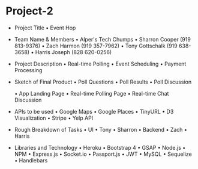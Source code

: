 # Project-2

* Project Title
	• Event Hop

* Team Name & Members
	• Alper's Tech Chumps
		• Sharron Cooper (919 813-9376)
		• Zach Harmon (919 357-7962)
		• Tony Gottschalk (919 638-3658)
		• Harris Joseph (828 620-0256)

* Project Description
	• Real-time Polling
	• Event Scheduling
	• Payment Processing

* Sketch of Final Product
	• Poll Questions
	• Poll Results
	• Poll Discussion

	• App Landing Page
	• Real-time Polling Page
	• Real-time Chat Discussion
	
* APIs to be used
	• Google Maps
	• Google Places
	• TinyURL
	• D3 Visualization
	• Stripe
	• Yelp API

* Rough Breakdown of Tasks
	• UI
		• Tony
		• Sharron
	• Backend
		• Zach
		• Harris

* Libraries and Technology
	• Heroku
	• Bootstrap 4
	• GSAP
	• Node.js
	• NPM
	• Express.js
	• Socket.io
	• Passport.js
	• JWT
	• MySQL
	• Sequelize
	• Handlebars